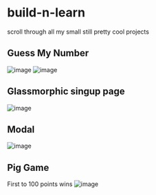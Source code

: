 # build-n-learn
scroll through all my small still pretty cool projects

## Guess My Number
![image](https://github.com/n4vn337/build-n-learn/assets/59524376/9997bff3-4bfa-4ead-a9bc-b486b1e347a6)
![image](https://github.com/n4vn337/build-n-learn/assets/59524376/629de4b8-5abe-44ac-90e0-13c07a70cbd5)

## Glassmorphic singup page
![image](https://github.com/n4vn337/build-n-learn/assets/59524376/7370a723-be5e-44a0-93a4-e2ba6b346e0c)

## Modal
![image](https://github.com/n4vn337/build-n-learn/assets/59524376/fce9de9b-f838-4727-a52c-80ea243841a0)

## Pig Game
First to 100 points wins
![image](https://github.com/n4vn337/build-n-learn/assets/59524376/9ee4f7e3-35b3-46d5-aa27-6cba2760ff3b)
